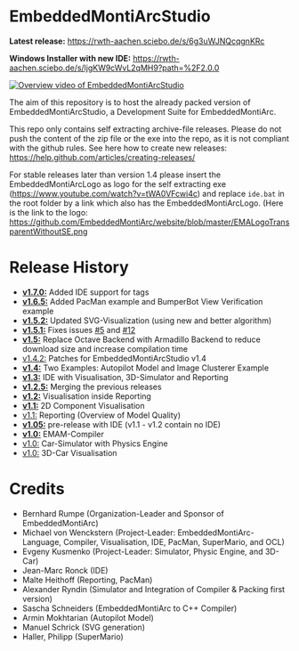 # EmbeddedMontiArcStudio

**Latest release:** https://rwth-aachen.sciebo.de/s/6g3uWJNQcqgnKRc

**Windows Installer with new IDE:** https://rwth-aachen.sciebo.de/s/ljgKW9cWvL2qMH9?path=%2F2.0.0

[![Overview video of EmbeddedMontiArcStudio](https://user-images.githubusercontent.com/30497492/37372601-8b1f3b0a-2713-11e8-860a-e0bb757b6eaa.png)](https://youtu.be/VTKSWwWp-kg)

The aim of this repository is to host the already packed version of EmbeddedMontiArcStudio, a Development Suite for EmbeddedMontiArc. 

This repo only contains self extracting archive-file releases. Please do not push the content of the zip file or the exe into the repo, as it is not compliant with the github rules.
See here how to create new releases: https://help.github.com/articles/creating-releases/

For stable releases later than version 1.4 please insert the EmbeddedMontiArcLogo as logo for the self extracting exe (https://www.youtube.com/watch?v=tWA0VFcwi4c) and replace `ide.bat` in the root folder by a link which also has the EmbeddedMontiArcLogo. (Here is the link to the logo: https://github.com/EmbeddedMontiArc/website/blob/master/EMALogoTransparentWithoutSE.png

Release History
=======
* **[v1.7.0:](https://rwth-aachen.sciebo.de/s/6g3uWJNQcqgnKRc)** Added IDE support for tags
* **[v1.6.5:](https://rwth-aachen.sciebo.de/s/Wli0nHabWAYTgl3)** Added PacMan example and BumperBot View Verification example
* **[v1.5.2:](https://github.com/EmbeddedMontiArc/EmbeddedMontiArcStudio/releases/tag/v1.5.1)** Updated SVG-Visualization (using new and better algorithm)
* **[v1.5.1:](https://github.com/EmbeddedMontiArc/EmbeddedMontiArcStudio/releases/tag/v1.5.1)** Fixes issues [#5](https://github.com/EmbeddedMontiArc/EmbeddedMontiArcStudio/issues/5) and [#12](https://github.com/EmbeddedMontiArc/EmbeddedMontiArcStudio/issues/12)
* **[v1.5:](https://github.com/EmbeddedMontiArc/EmbeddedMontiArcStudio/releases/tag/v1.5.0)** Replace Octave Backend with Armadillo Backend to reduce download size and increase compilation time
* [v1.4.2:](https://github.com/EmbeddedMontiArc/EmbeddedMontiArcStudio/releases/tag/v1.4.2) Patches for EmbeddedMontiArcStudio v1.4
* **[v1.4:](https://github.com/EmbeddedMontiArc/EmbeddedMontiArcStudio/releases/tag/v1.4.0)** Two Examples: Autopilot Model and Image Clusterer Example
* **[v1.3:](https://github.com/EmbeddedMontiArc/EmbeddedMontiArcStudio/releases/tag/v1.3.0)** IDE with Visualisation, 3D-Simulator and Reporting
* **[v1.2.5:](https://github.com/EmbeddedMontiArc/EmbeddedMontiArcStudio/releases/tag/v1.2.5)** Merging the previous releases
* **[v1.2:](https://github.com/EmbeddedMontiArc/EmbeddedMontiArcStudio/releases/tag/v1.2)** Visualisation inside Reporting
* **[v1.1:](https://github.com/EmbeddedMontiArc/EmbeddedMontiArcStudio/releases/tag/v1.1)** 2D Component Visualisation
* [v1.1:](https://github.com/EmbeddedMontiArc/EmbeddedMontiArcStudio/releases/tag/v1.1) Reporting (Overview of Model Quality)
* **[v1.05:](https://github.com/EmbeddedMontiArc/EmbeddedMontiArcStudio/releases/tag/v1.05)** pre-release with IDE (v1.1 - v1.2 contain no IDE)
* **[v1.0:](https://github.com/EmbeddedMontiArc/EmbeddedMontiArcStudio/releases/tag/v1.0)** EMAM-Compiler
* [v1.0:](https://github.com/EmbeddedMontiArc/EmbeddedMontiArcStudio/releases/tag/v1.0) Car-Simulator with Physics Engine
* [v1.0:](https://github.com/EmbeddedMontiArc/EmbeddedMontiArcStudio/releases/tag/v1.0) 3D-Car Visualisation



Credits
=======
* Bernhard Rumpe (Organization-Leader and Sponsor of EmbeddedMontiArc)
* Michael von Wenckstern (Project-Leader: EmbeddedMontiArc-Language, Compiler, Visualisation, IDE, PacMan, SuperMario, and OCL)
* Evgeny Kusmenko (Project-Leader: Simulator, Physic Engine, and 3D-Car)
* Jean-Marc Ronck (IDE)
* Malte Heithoff (Reporting, PacMan)
* Alexander Ryndin (Simulator and Integration of Compiler & Packing first version)
* Sascha Schneiders (EmbeddedMontiArc to C++ Compiler)
* Armin Mokhtarian (Autopilot Model)
* Manuel Schrick (SVG generation)
* Haller, Philipp (SuperMario)
